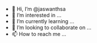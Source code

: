 - 👋 Hi, I’m @jaswanthsa
- 👀 I’m interested in ...
- 🌱 I’m currently learning ...
- 💞️ I’m looking to collaborate on ...
- 📫 How to reach me ...

<!---
jaswanthsa/jaswanthsa is a ✨ special ✨ repository because its `README.md` (this file) appears on your GitHub profile.
You can click the Preview link to take a look at your changes.
--->
